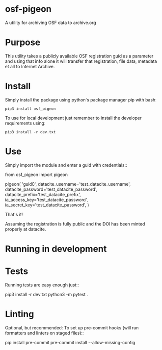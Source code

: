 
osf-pigeon
========================

A utility for archiving OSF data to archive.org  


Purpose
============

This utility takes a publicly available OSF registration guid as a parameter and using that info alone it will transfer
that registration, file data, metadata et all to Internet Archive.

Install
============

Simply install the package using python's package manager pip with bash:
 
 ``pip3 install osf_pigeon``
 
To use for local development just remember to install the developer requirements using:

 ``pip3 install -r dev.txt``

Use
============

Simply import the module and enter a guid with credentials::

 from osf_pigeon import pigeon

 pigeon(
    'guid0',
    datacite_username='test_datacite_username',
    datacite_password='test_datacite_password',
    datacite_prefix='test_datacite_prefix',
    ia_access_key='test_datacite_password',
    ia_secret_key='test_datacite_password',
 )

That's it!

Assuming the registration is fully public and the DOI has been minted properly at datacite. 

Running in development
========================


Tests
============

Running tests are easy enough just::

 pip3 install -r dev.txt
 python3 -m pytest . 


Linting
============


Optional, but recommended: To set up pre-commit hooks (will run
formatters and linters on staged files)::

 pip install pre-commit
 pre-commit install --allow-missing-config